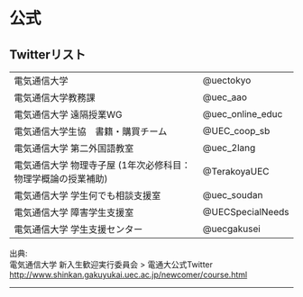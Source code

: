 # 公式
## Twitterリスト

| | |
| :- | :- |
| 電気通信大学	| @uectokyo |
| 電気通信大学教務課	| @uec_aao |
| 電気通信大学 遠隔授業WG	| @uec_online_educ |
| 電気通信大学生協　書籍・購買チーム	| @UEC_coop_sb |
| 電気通信大学 第二外国語教室	| @uec_2lang |
| 電気通信大学 物理寺子屋 (1年次必修科目：物理学概論の授業補助)	| @TerakoyaUEC |
| 電気通信大学 学生何でも相談支援室	| @uec_soudan |
| 電気通信大学 障害学生支援室	| @UECSpecialNeeds |
| 電気通信大学 学生支援センター	| @uecgakusei |

出典:  
電気通信大学 新入生歓迎実行委員会 > 電通大公式Twitter  
http://www.shinkan.gakuyukai.uec.ac.jp/newcomer/course.html

---    
                  
